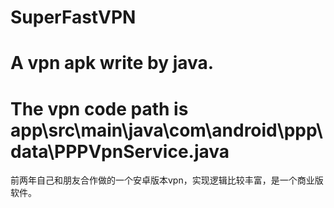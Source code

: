 # SuperFastVPN
# A vpn apk write by java.
# The vpn code path is app\src\main\java\com\android\ppp\data\PPPVpnService.java

前两年自己和朋友合作做的一个安卓版本vpn，实现逻辑比较丰富，是一个商业版软件。
